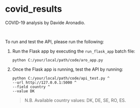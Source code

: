 # covid_results

COVID-19 analysis by Davide Aronadio.

&nbsp;

To run and test the API, please run the following:

1. Run the Flask app by executing the `run_flask_app` batch file:

      ```
      python C:/your/local/path/code/aro_app.py
      ```

2. Once the Flask app is running, test the API by running:

      ```
      python C:/your/local/path/code/api_test.py ^
      --url http://127.0.0.1:5000 ^
      --field country ^
      --value DK
      ```
      > N.B. Available country values: DK, DE, SE, RO, ES.
